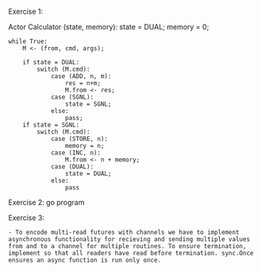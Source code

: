 Exercise 1:

Actor Calculator (state, memory):
    state = DUAL;
    memory = 0;

    while True:
        M <- (from, cmd, args);

        if state = DUAL:
            switch (M.cmd):
                case (ADD, n, m):
                    res = n+m;
                    M.from <- res;
                case (SGNL):
                    state = SGNL;
                else:
                    pass;
        if state = SGNL:
            switch (M.cmd):
                case (STORE, n):
                    memory = n;
                case (INC, n):
                    M.from <- n + memory;
                case (DUAL):
                    state = DUAL;
                else:
                    pass


Exercise 2:
    go program

Exercise 3:

    - To encode multi-read futures with channels we have to implement asynchronous functionality for recieving and sending multiple values from and to a channel for multiple routines. To ensure termination, implement so that all readers have read before termination. sync.Once ensures an async function is run only once.